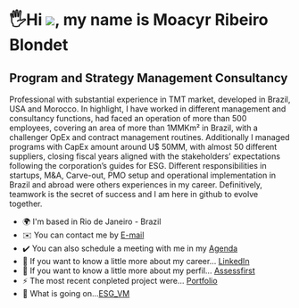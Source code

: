 🖐️Hi ![](https://user-images.githubusercontent.com/18350557/176309783-0785949b-9127-417c-8b55-ab5a4333674e.gif), my name is Moacyr Ribeiro Blondet
==============================================================================================================================================

Program and Strategy Management Consultancy
-------------------------------

Professional with substantial experience in TMT market, developed in Brazil, USA and Morocco. In highlight, I have worked in different management and consultancy functions, had faced an operation of more than 500 employees, covering an area of more than 1MMKm² in Brazil, with a challenger OpEx and contract management routines. Additionally I managed programs with CapEx amount around U$ 50MM, with almost 50 different suppliers, closing fiscal years aligned with the stakeholders’ expectations following the corporation’s guides for ESG. Different responsibilities in startups, M&A, Carve-out, PMO setup and operational implementation in Brazil and abroad were others experiences in my career. Definitively, teamwork is the secret of success and I am here in github to evolve together.

* 🌍 I'm based in Rio de Janeiro - Brazil
* ✉️ You can contact me by [E-mail](mailto:blondet.mr@gmail.com)
* ✔️ You can also schedule a meeting with me in my [Agenda](https://calendly.com/moacyrblondet/individual-meeting)
* 🔗 If you want to know a little more about my career... [LinkedIn](https://www.linkedin.com/in/moacyrblondet/)
* 🧭 If you want to know a little more about my perfil... [Assessfirst](https://app.assessfirst.com/_/profile/nk2sqo34-moacyr-blondet?lang=pt-BR)
* ⚡ The most recent conpleted project were... [Portfolio]()
* 📣 What is going on...[ESG_VM](https://avalcorp.github.io/ESG_VM/)
